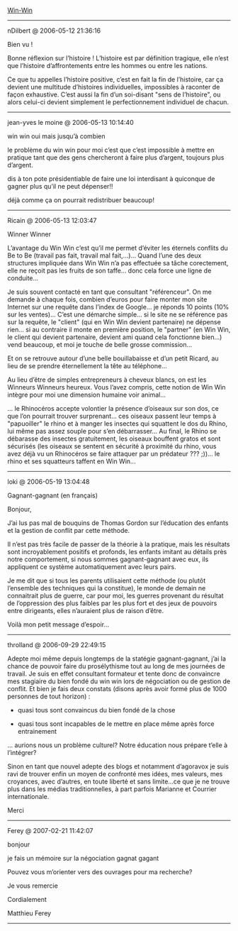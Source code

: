 [Win-Win](../../../2006/5/win-win.md)

---
nDilbert @ 2006-05-12 21:36:16

Bien vu !

Bonne réflexion sur l’histoire ! L’histoire est par définition tragique, elle n’est que l’histoire d’affrontements entre les hommes ou entre les nations.

Ce que tu appelles l’histoire positive, c’est en fait la fin de l’histoire, car ça devient une multitude d’histoires individuelles, impossibles à raconter de façon exhaustive. C’est aussi la fin d’un soi-disant "sens de l’histoire", ou alors celui-ci devient simplement le perfectionnement individuel de chacun.

---

jean-yves le moine @ 2006-05-13 10:14:40

win win oui mais jusqu’à combien

le problème du win win pour moi c’est que c’est impossible à mettre en pratique tant que des gens chercheront à faire plus d’argent, toujours plus d’argent.

dis à ton pote présidentiable de faire une loi interdisant à quiconque de gagner plus qu’il ne peut dépenser!!

déjà comme ça on pourrait redistribuer beaucoup!

---

Ricain @ 2006-05-13 12:03:47

Winner Winner

L’avantage du Win Win c’est qu’il me permet d’éviter les éternels conflits du Be to Be (travail pas fait, travail mal fait,...)... Quand l’une des deux structures impliquée dans Win Win n’a pas effectuée sa tâche corectement, elle ne reçoit pas les fruits de son taffe... donc cela force une ligne de conduite...

Je suis souvent contacté en tant que consultant "référenceur". On me demande à chaque fois, combien d’euros pour faire monter mon site Internet sur une requête dans l’index de Google... je réponds 10 points (10% sur les ventes)... C’est une démarche simple... si le site ne se référence pas sur la requête, le "client" (qui en Win Win devient partenaire) ne dépense rien... si au contraire il monte en première position, le "partner" (en Win Win, le client qui devient partenaire, devient ami quand cela fonctionne bien...) vend beaucoup, et moi je touche de belle grosse commission...

Et on se retrouve autour d’une belle bouillabaisse et d’un petit Ricard, au lieu de se prendre éternellement la tête au téléphone...

Au lieu d’être de simples entrepreneurs à cheveux blancs, on est les Winneurs Winneurs heureux. Vous l’avez compris, cette notion de Win Win intègre pour moi une dimension humaine voir animal...

... le Rhinocéros accepte volontier la présence d’oiseaux sur son dos, ce que l’on pourrait trouver surprenant... ces oiseaux passent leur temps à "papuoiller" le rhino et à manger les insectes qui squattent le dos du Rhino, lui même pas assez souple pour s’en débarrasser... Au final, le Rhino se débarasse des insectes gratuitement, les oiseaux bouffent gratos et sont sécurisés (les oiseaux se sentent en sécurité à proximité du rhino, vous avez déjà vu un Rhinocéros se faire attaquer par un prédateur ??? ;))... le rhino et ses squatteurs taffent en Win Win...

---

loki @ 2006-05-19 13:04:48

Gagnant-gagnant (en français)

Bonjour,

J’ai lus pas mal de bouquins de Thomas Gordon sur l’éducation des enfants et la gestion de conflit par cette méthode.

Il n’est pas très facile de passer de la théorie à la pratique, mais les résultats sont incroyablement positifs et profonds, les enfants imitant au détails près notre comportement, si nous sommes gagnant-gagnant avec eux, ils appliquent ce système automatiquement avec leurs pairs.

Je me dit que si tous les parents utilisaient cette méthode (ou plutôt l’ensemble des techniques qui la constitue), le monde de demain ne connaitrait plus de guerre, car pour moi, les guerres provenant du résultat de l’oppression des plus faibles par les plus fort et des jeux de pouvoirs entre dirigeants, elles n’auraient plus de raison d’être.

Voilà mon petit message d’espoir...

---

throlland @ 2006-09-29 22:49:15

Adepte moi même depuis longtemps de la statégie gagnant-gagnant, j’ai la chance de pouvoir faire du prosélythisme tout au long de mes journées de travail. Je suis en effet consultant formateur et tente donc de convaincre mes stagiaire du bien fondé du win win lors de négociation ou de gestion de conflit. Et bien je fais deux constats (disons après avoir formé plus de 1000 personnes de tout horizon) :

- quasi tous sont convaincus du bien fondé de la chose

- quasi tous sont incapables de le mettre en place même après force entrainement

... aurions nous un problème culturel? Notre éducation nous prépare t’elle à l’intégrer?

Sinon en tant que nouvel adepte des blogs et notamment d’agoravox je suis ravi de trouver enfin un moyen de confronté mes idées, mes valeurs, mes croyances, avec d’autres, en toute liberté et sans limite...ce que je ne trouve plus dans les médias traditionnelles, à part parfois Marianne et Courrier internationale.

Merci

---

Ferey @ 2007-02-21 11:42:07

bonjour

je fais un mémoire sur la négociation gagnat gagant

Pouvez vous m’orienter vers des ouvrages pour ma recherche?

Je vous remercie

Cordialement

Matthieu Ferey

---

